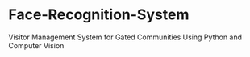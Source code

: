 # Face-Recognition-System
Visitor Management System for Gated Communities Using Python and Computer Vision
